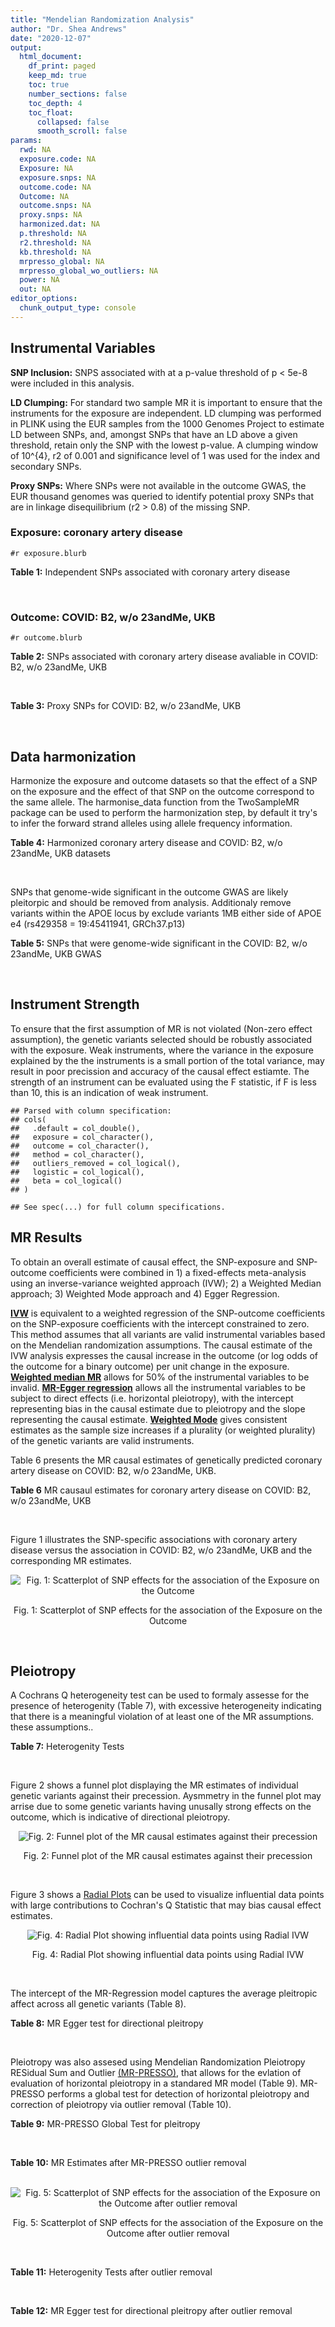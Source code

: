 ```yaml
---
title: "Mendelian Randomization Analysis"
author: "Dr. Shea Andrews"
date: "2020-12-07"
output:
  html_document:
    df_print: paged
    keep_md: true
    toc: true
    number_sections: false
    toc_depth: 4
    toc_float:
      collapsed: false
      smooth_scroll: false
params:
  rwd: NA
  exposure.code: NA
  Exposure: NA
  exposure.snps: NA
  outcome.code: NA
  Outcome: NA
  outcome.snps: NA
  proxy.snps: NA
  harmonized.dat: NA
  p.threshold: NA
  r2.threshold: NA
  kb.threshold: NA
  mrpresso_global: NA
  mrpresso_global_wo_outliers: NA
  power: NA
  out: NA
editor_options:
  chunk_output_type: console
---
```







## Instrumental Variables
**SNP Inclusion:** SNPS associated with at a p-value threshold of p < 5e-8 were included in this analysis.
<br>

**LD Clumping:** For standard two sample MR it is important to ensure that the instruments for the exposure are independent. LD clumping was performed in PLINK using the EUR samples from the 1000 Genomes Project to estimate LD between SNPs, and, amongst SNPs that have an LD above a given threshold, retain only the SNP with the lowest p-value. A clumping window of 10^{4}, r2 of 0.001 and significance level of 1 was used for the index and secondary SNPs.
<br>

**Proxy SNPs:** Where SNPs were not available in the outcome GWAS, the EUR thousand genomes was queried to identify potential proxy SNPs that are in linkage disequilibrium (r2 > 0.8) of the missing SNP.
<br>

### Exposure: coronary artery disease
`#r exposure.blurb`
<br>

**Table 1:** Independent SNPs associated with coronary artery disease
<div data-pagedtable="false">
  <script data-pagedtable-source type="application/json">
{"columns":[{"label":["SNP"],"name":[1],"type":["chr"],"align":["left"]},{"label":["CHROM"],"name":[2],"type":["dbl"],"align":["right"]},{"label":["POS"],"name":[3],"type":["dbl"],"align":["right"]},{"label":["REF"],"name":[4],"type":["chr"],"align":["left"]},{"label":["ALT"],"name":[5],"type":["chr"],"align":["left"]},{"label":["AF"],"name":[6],"type":["dbl"],"align":["right"]},{"label":["BETA"],"name":[7],"type":["dbl"],"align":["right"]},{"label":["SE"],"name":[8],"type":["dbl"],"align":["right"]},{"label":["Z"],"name":[9],"type":["dbl"],"align":["right"]},{"label":["P"],"name":[10],"type":["dbl"],"align":["right"]},{"label":["N"],"name":[11],"type":["dbl"],"align":["right"]},{"label":["TRAIT"],"name":[12],"type":["chr"],"align":["left"]}],"data":[{"1":"rs9970807","2":"1","3":"56965664","4":"C","5":"T","6":"0.084903","7":"-0.125750","8":"0.0166950","9":"-7.532200","10":"5.00e-14","11":"184305","12":"coronary_artery_disease"},{"1":"rs7528419","2":"1","3":"109817192","4":"A","5":"G","6":"0.214180","7":"-0.114530","8":"0.0114820","9":"-9.974740","10":"1.97e-23","11":"184305","12":"coronary_artery_disease"},{"1":"rs6689306","2":"1","3":"154395946","4":"A","5":"G","6":"0.552455","7":"-0.056012","8":"0.0094061","9":"-5.954859","10":"2.60e-09","11":"184305","12":"coronary_artery_disease"},{"1":"rs67180937","2":"1","3":"222823743","4":"T","5":"G","6":"0.663052","7":"0.078807","8":"0.0110551","9":"7.128565","10":"1.01e-12","11":"184305","12":"coronary_artery_disease"},{"1":"rs16986953","2":"2","3":"19942473","4":"G","5":"A","6":"0.104706","7":"0.085160","8":"0.0150265","9":"5.667320","10":"1.45e-08","11":"184305","12":"coronary_artery_disease"},{"1":"rs515135","2":"2","3":"21286057","4":"T","5":"C","6":"0.791985","7":"0.067499","8":"0.0121924","9":"5.536154","10":"3.09e-08","11":"184305","12":"coronary_artery_disease"},{"1":"rs7568458","2":"2","3":"85788175","4":"T","5":"A","6":"0.448518","7":"0.059618","8":"0.0095093","9":"6.269440","10":"3.62e-10","11":"184305","12":"coronary_artery_disease"},{"1":"rs17678683","2":"2","3":"145286559","4":"T","5":"G","6":"0.087681","7":"0.098786","8":"0.0166548","9":"5.931380","10":"3.00e-09","11":"184305","12":"coronary_artery_disease"},{"1":"rs115654617","2":"2","3":"203893999","4":"C","5":"A","6":"0.106962","7":"0.137846","8":"0.0158314","9":"8.707130","10":"3.12e-18","11":"184305","12":"coronary_artery_disease"},{"1":"rs1199338","2":"3","3":"138087467","4":"A","5":"C","6":"0.161866","7":"0.073596","8":"0.0124987","9":"5.888290","10":"3.90e-09","11":"184305","12":"coronary_artery_disease"},{"1":"rs17087335","2":"4","3":"57838583","4":"G","5":"T","6":"0.214637","7":"0.060764","8":"0.0111159","9":"5.466400","10":"4.59e-08","11":"184305","12":"coronary_artery_disease"},{"1":"rs4593108","2":"4","3":"148281001","4":"C","5":"G","6":"0.204651","7":"-0.070830","8":"0.0115558","9":"-6.129390","10":"8.82e-10","11":"184305","12":"coronary_artery_disease"},{"1":"rs9349379","2":"6","3":"12903957","4":"A","5":"G","6":"0.431606","7":"0.131836","8":"0.0096527","9":"13.657900","10":"1.81e-42","11":"184305","12":"coronary_artery_disease"},{"1":"rs56336142","2":"6","3":"39134099","4":"T","5":"C","6":"0.192738","7":"-0.066813","8":"0.0118763","9":"-5.625740","10":"1.85e-08","11":"184305","12":"coronary_artery_disease"},{"1":"rs12202017","2":"6","3":"134173151","4":"A","5":"G","6":"0.300047","7":"-0.066813","8":"0.0099612","9":"-6.707320","10":"1.98e-11","11":"184305","12":"coronary_artery_disease"},{"1":"rs9457927","2":"6","3":"160910282","4":"A","5":"G","6":"0.018743","7":"0.357354","8":"0.0373549","9":"9.566460","10":"1.11e-21","11":"184305","12":"coronary_artery_disease"},{"1":"rs55730499","2":"6","3":"161005610","4":"C","5":"T","6":"0.056243","7":"0.316641","8":"0.0242403","9":"13.062600","10":"5.39e-39","11":"184305","12":"coronary_artery_disease"},{"1":"rs2107595","2":"7","3":"19049388","4":"G","5":"A","6":"0.200470","7":"0.073415","8":"0.0112951","9":"6.499720","10":"8.05e-11","11":"184305","12":"coronary_artery_disease"},{"1":"rs11556924","2":"7","3":"129663496","4":"C","5":"T","6":"0.313325","7":"-0.072569","8":"0.0110605","9":"-6.561100","10":"5.34e-11","11":"184305","12":"coronary_artery_disease"},{"1":"rs3918226","2":"7","3":"150690176","4":"C","5":"T","6":"0.064515","7":"0.133315","8":"0.0221275","9":"6.024860","10":"1.69e-09","11":"184305","12":"coronary_artery_disease"},{"1":"rs2891168","2":"9","3":"22098619","4":"A","5":"G","6":"0.488668","7":"0.193401","8":"0.0091877","9":"21.050000","10":"2.29e-98","11":"184305","12":"coronary_artery_disease"},{"1":"rs2519093","2":"9","3":"136141870","4":"C","5":"T","6":"0.190872","7":"0.079704","8":"0.0117524","9":"6.781930","10":"1.19e-11","11":"184305","12":"coronary_artery_disease"},{"1":"rs2487928","2":"10","3":"30323892","4":"G","5":"A","6":"0.418221","7":"0.062633","8":"0.0095049","9":"6.589550","10":"4.41e-11","11":"184305","12":"coronary_artery_disease"},{"1":"rs1870634","2":"10","3":"44480811","4":"T","5":"G","6":"0.637485","7":"0.075878","8":"0.0097113","9":"7.813372","10":"5.55e-15","11":"184305","12":"coronary_artery_disease"},{"1":"rs1412444","2":"10","3":"91002927","4":"C","5":"T","6":"0.369131","7":"0.066812","8":"0.0096809","9":"6.901420","10":"5.15e-12","11":"184305","12":"coronary_artery_disease"},{"1":"rs11191416","2":"10","3":"104604916","4":"T","5":"G","6":"0.127470","7":"-0.079249","8":"0.0135252","9":"-5.859360","10":"4.65e-09","11":"184305","12":"coronary_artery_disease"},{"1":"rs10840293","2":"11","3":"9751196","4":"G","5":"A","6":"0.549821","7":"0.054714","8":"0.0096190","9":"5.688117","10":"1.28e-08","11":"184305","12":"coronary_artery_disease"},{"1":"rs2128739","2":"11","3":"103673277","4":"A","5":"C","6":"0.676464","7":"-0.065565","8":"0.0100568","9":"-6.519469","10":"7.05e-11","11":"184305","12":"coronary_artery_disease"},{"1":"rs2681472","2":"12","3":"90008959","4":"A","5":"G","6":"0.201306","7":"0.074114","8":"0.0113331","9":"6.539610","10":"6.17e-11","11":"184305","12":"coronary_artery_disease"},{"1":"rs11065979","2":"12","3":"112059557","4":"C","5":"T","6":"0.365499","7":"0.068556","8":"0.0107672","9":"6.367110","10":"1.93e-10","11":"184305","12":"coronary_artery_disease"},{"1":"rs11838776","2":"13","3":"111040681","4":"G","5":"A","6":"0.263277","7":"0.068566","8":"0.0107552","9":"6.375150","10":"1.83e-10","11":"184305","12":"coronary_artery_disease"},{"1":"rs10139550","2":"14","3":"100145710","4":"C","5":"G","6":"0.423033","7":"0.055380","8":"0.0097569","9":"5.675980","10":"1.38e-08","11":"184305","12":"coronary_artery_disease"},{"1":"rs56062135","2":"15","3":"67455630","4":"C","5":"T","6":"0.205729","7":"-0.069743","8":"0.0118937","9":"-5.863860","10":"4.52e-09","11":"184305","12":"coronary_artery_disease"},{"1":"rs4468572","2":"15","3":"79124475","4":"T","5":"C","6":"0.585831","7":"0.077234","8":"0.0095277","9":"8.106259","10":"4.44e-16","11":"184305","12":"coronary_artery_disease"},{"1":"rs8042271","2":"15","3":"89574218","4":"G","5":"A","6":"0.097718","7":"-0.096711","8":"0.0175662","9":"-5.505516","10":"3.68e-08","11":"184305","12":"coronary_artery_disease"},{"1":"rs7212798","2":"17","3":"59013488","4":"T","5":"C","6":"0.146516","7":"0.079961","8":"0.0142216","9":"5.622500","10":"1.88e-08","11":"184305","12":"coronary_artery_disease"},{"1":"rs663129","2":"18","3":"57838401","4":"G","5":"A","6":"0.256835","7":"0.058163","8":"0.0105173","9":"5.530220","10":"3.20e-08","11":"184305","12":"coronary_artery_disease"},{"1":"rs56289821","2":"19","3":"11188247","4":"G","5":"A","6":"0.100378","7":"-0.133610","8":"0.0170415","9":"-7.840270","10":"4.44e-15","11":"184305","12":"coronary_artery_disease"},{"1":"rs4420638","2":"19","3":"45422946","4":"A","5":"G","6":"0.166036","7":"0.091906","8":"0.0140977","9":"6.519220","10":"7.07e-11","11":"184305","12":"coronary_artery_disease"},{"1":"rs28451064","2":"21","3":"35593827","4":"G","5":"A","6":"0.121186","7":"0.127571","8":"0.0159520","9":"7.997180","10":"1.33e-15","11":"184305","12":"coronary_artery_disease"},{"1":"rs180803","2":"22","3":"24658858","4":"G","5":"T","6":"0.029268","7":"-0.180923","8":"0.0283062","9":"-6.391639","10":"1.64e-10","11":"184305","12":"coronary_artery_disease"}],"options":{"columns":{"min":{},"max":[10]},"rows":{"min":[10],"max":[10]},"pages":{}}}
  </script>
</div>
<br>

### Outcome: COVID: B2, w/o 23andMe, UKB
`#r outcome.blurb`
<br>

**Table 2:** SNPs associated with coronary artery disease avaliable in COVID: B2, w/o 23andMe, UKB
<div data-pagedtable="false">
  <script data-pagedtable-source type="application/json">
{"columns":[{"label":["SNP"],"name":[1],"type":["chr"],"align":["left"]},{"label":["CHROM"],"name":[2],"type":["dbl"],"align":["right"]},{"label":["POS"],"name":[3],"type":["dbl"],"align":["right"]},{"label":["REF"],"name":[4],"type":["chr"],"align":["left"]},{"label":["ALT"],"name":[5],"type":["chr"],"align":["left"]},{"label":["AF"],"name":[6],"type":["dbl"],"align":["right"]},{"label":["BETA"],"name":[7],"type":["dbl"],"align":["right"]},{"label":["SE"],"name":[8],"type":["dbl"],"align":["right"]},{"label":["Z"],"name":[9],"type":["dbl"],"align":["right"]},{"label":["P"],"name":[10],"type":["dbl"],"align":["right"]},{"label":["N"],"name":[11],"type":["dbl"],"align":["right"]},{"label":["TRAIT"],"name":[12],"type":["chr"],"align":["left"]}],"data":[{"1":"rs9970807","2":"1","3":"56965664","4":"C","5":"T","6":"0.09654","7":"-0.1116200","8":"0.044429","9":"-2.51232303","10":"0.0119900","11":"543388","12":"COVID:_hospitalized_vs._population__eur_w/o_23andMe__ukbb"},{"1":"rs7528419","2":"1","3":"109817192","4":"A","5":"G","6":"0.21560","7":"0.0149660","8":"0.031210","9":"0.47952579","10":"0.6316000","11":"543388","12":"COVID:_hospitalized_vs._population__eur_w/o_23andMe__ukbb"},{"1":"rs6689306","2":"1","3":"154395946","4":"A","5":"G","6":"0.56990","7":"-0.0033950","8":"0.032936","9":"-0.10307870","10":"0.9179000","11":"533332","12":"COVID:_hospitalized_vs._population__eur_w/o_23andMe__ukbb"},{"1":"rs67180937","2":"1","3":"222823743","4":"T","5":"G","6":"0.65550","7":"0.0033047","8":"0.038123","9":"0.08668520","10":"0.9309000","11":"20210","12":"COVID:_hospitalized_vs._population__eur_w/o_23andMe__ukbb"},{"1":"rs16986953","2":"2","3":"19942473","4":"G","5":"A","6":"0.07039","7":"-0.0247310","8":"0.048746","9":"-0.50734419","10":"0.6119000","11":"543388","12":"COVID:_hospitalized_vs._population__eur_w/o_23andMe__ukbb"},{"1":"rs515135","2":"2","3":"21286057","4":"T","5":"C","6":"0.83100","7":"0.0145630","8":"0.040582","9":"0.35885368","10":"0.7197000","11":"533332","12":"COVID:_hospitalized_vs._population__eur_w/o_23andMe__ukbb"},{"1":"rs7568458","2":"2","3":"85788175","4":"T","5":"A","6":"0.44360","7":"-0.0415230","8":"0.025913","9":"-1.60240034","10":"0.1091000","11":"543388","12":"COVID:_hospitalized_vs._population__eur_w/o_23andMe__ukbb"},{"1":"rs17678683","2":"2","3":"145286559","4":"T","5":"G","6":"0.11010","7":"0.0108030","8":"0.045175","9":"0.23913669","10":"0.8110000","11":"543388","12":"COVID:_hospitalized_vs._population__eur_w/o_23andMe__ukbb"},{"1":"rs115654617","2":"2","3":"203893999","4":"C","5":"A","6":"0.11930","7":"-0.0900860","8":"0.037759","9":"-2.38581530","10":"0.0170400","11":"543388","12":"COVID:_hospitalized_vs._population__eur_w/o_23andMe__ukbb"},{"1":"rs1199338","2":"3","3":"138087467","4":"A","5":"C","6":"0.15380","7":"-0.0039354","8":"0.035271","9":"-0.11157608","10":"0.9112000","11":"543388","12":"COVID:_hospitalized_vs._population__eur_w/o_23andMe__ukbb"},{"1":"rs17087335","2":"4","3":"57838583","4":"G","5":"T","6":"0.21670","7":"0.0623670","8":"0.032321","9":"1.92961233","10":"0.0536500","11":"543388","12":"COVID:_hospitalized_vs._population__eur_w/o_23andMe__ukbb"},{"1":"rs4593108","2":"4","3":"148281001","4":"C","5":"G","6":"0.17950","7":"0.0463120","8":"0.044244","9":"1.04674080","10":"0.2952000","11":"533332","12":"COVID:_hospitalized_vs._population__eur_w/o_23andMe__ukbb"},{"1":"rs9349379","2":"6","3":"12903957","4":"A","5":"G","6":"0.42560","7":"-0.0343980","8":"0.026173","9":"-1.31425515","10":"0.1888000","11":"543388","12":"COVID:_hospitalized_vs._population__eur_w/o_23andMe__ukbb"},{"1":"rs56336142","2":"6","3":"39134099","4":"T","5":"C","6":"0.23890","7":"-0.0726630","8":"0.040813","9":"-1.78038860","10":"0.0750100","11":"533332","12":"COVID:_hospitalized_vs._population__eur_w/o_23andMe__ukbb"},{"1":"rs12202017","2":"6","3":"134173151","4":"A","5":"G","6":"0.26490","7":"0.0092515","8":"0.040220","9":"0.23002238","10":"0.8181000","11":"530716","12":"COVID:_hospitalized_vs._population__eur_w/o_23andMe__ukbb"},{"1":"rs9457927","2":"6","3":"160910282","4":"A","5":"G","6":"0.02034","7":"-0.1147000","8":"0.135930","9":"-0.84381667","10":"0.3988000","11":"532719","12":"COVID:_hospitalized_vs._population__eur_w/o_23andMe__ukbb"},{"1":"rs55730499","2":"6","3":"161005610","4":"C","5":"T","6":"0.06014","7":"-0.1138800","8":"0.053172","9":"-2.14172873","10":"0.0322200","11":"543388","12":"COVID:_hospitalized_vs._population__eur_w/o_23andMe__ukbb"},{"1":"rs2107595","2":"7","3":"19049388","4":"G","5":"A","6":"0.18310","7":"0.0122530","8":"0.045887","9":"0.26702552","10":"0.7895000","11":"530716","12":"COVID:_hospitalized_vs._population__eur_w/o_23andMe__ukbb"},{"1":"rs11556924","2":"7","3":"129663496","4":"C","5":"T","6":"0.33790","7":"-0.0433110","8":"0.026492","9":"-1.63487090","10":"0.1021000","11":"543388","12":"COVID:_hospitalized_vs._population__eur_w/o_23andMe__ukbb"},{"1":"rs3918226","2":"7","3":"150690176","4":"C","5":"T","6":"0.08487","7":"-0.0112590","8":"0.055983","9":"-0.20111462","10":"0.8406000","11":"533332","12":"COVID:_hospitalized_vs._population__eur_w/o_23andMe__ukbb"},{"1":"rs2891168","2":"9","3":"22098619","4":"A","5":"G","6":"0.44510","7":"-0.0099528","8":"0.025830","9":"-0.38531940","10":"0.7000000","11":"543388","12":"COVID:_hospitalized_vs._population__eur_w/o_23andMe__ukbb"},{"1":"rs2519093","2":"9","3":"136141870","4":"C","5":"T","6":"0.16770","7":"0.1308800","8":"0.039083","9":"3.34877000","10":"0.0008115","11":"533332","12":"COVID:_hospitalized_vs._population__eur_w/o_23andMe__ukbb"},{"1":"rs2487928","2":"10","3":"30323892","4":"G","5":"A","6":"0.44740","7":"-0.0246760","8":"0.032769","9":"-0.75302878","10":"0.4514000","11":"533332","12":"COVID:_hospitalized_vs._population__eur_w/o_23andMe__ukbb"},{"1":"rs1870634","2":"10","3":"44480811","4":"T","5":"G","6":"0.68050","7":"-0.0114620","8":"0.027428","9":"-0.41789412","10":"0.6760000","11":"543388","12":"COVID:_hospitalized_vs._population__eur_w/o_23andMe__ukbb"},{"1":"rs1412444","2":"10","3":"91002927","4":"C","5":"T","6":"0.38640","7":"0.0113610","8":"0.027007","9":"0.42066872","10":"0.6740000","11":"543388","12":"COVID:_hospitalized_vs._population__eur_w/o_23andMe__ukbb"},{"1":"rs11191416","2":"10","3":"104604916","4":"T","5":"G","6":"0.10500","7":"-0.0588530","8":"0.045884","9":"-1.28264755","10":"0.1996000","11":"540772","12":"COVID:_hospitalized_vs._population__eur_w/o_23andMe__ukbb"},{"1":"rs10840293","2":"11","3":"9751196","4":"G","5":"A","6":"0.61680","7":"-0.0101640","8":"0.036925","9":"-0.27526066","10":"0.7831000","11":"530716","12":"COVID:_hospitalized_vs._population__eur_w/o_23andMe__ukbb"},{"1":"rs2128739","2":"11","3":"103673277","4":"A","5":"C","6":"0.74920","7":"0.0496280","8":"0.028261","9":"1.75605959","10":"0.0790800","11":"543388","12":"COVID:_hospitalized_vs._population__eur_w/o_23andMe__ukbb"},{"1":"rs2681472","2":"12","3":"90008959","4":"A","5":"G","6":"0.14420","7":"-0.0452900","8":"0.033783","9":"-1.34061510","10":"0.1800000","11":"543388","12":"COVID:_hospitalized_vs._population__eur_w/o_23andMe__ukbb"},{"1":"rs11065979","2":"12","3":"112059557","4":"C","5":"T","6":"0.36960","7":"-0.0237190","8":"0.033077","9":"-0.71708438","10":"0.4733000","11":"533332","12":"COVID:_hospitalized_vs._population__eur_w/o_23andMe__ukbb"},{"1":"rs11838776","2":"13","3":"111040681","4":"G","5":"A","6":"0.27000","7":"0.0265750","8":"0.039609","9":"0.67093337","10":"0.5023000","11":"530716","12":"COVID:_hospitalized_vs._population__eur_w/o_23andMe__ukbb"},{"1":"rs10139550","2":"14","3":"100145710","4":"C","5":"G","6":"0.44050","7":"-0.0246670","8":"0.033128","9":"-0.74459672","10":"0.4565000","11":"533332","12":"COVID:_hospitalized_vs._population__eur_w/o_23andMe__ukbb"},{"1":"rs56062135","2":"15","3":"67455630","4":"C","5":"T","6":"0.24820","7":"-0.0315000","8":"0.032042","9":"-0.98308470","10":"0.3256000","11":"540772","12":"COVID:_hospitalized_vs._population__eur_w/o_23andMe__ukbb"},{"1":"rs4468572","2":"15","3":"79124475","4":"T","5":"C","6":"0.62030","7":"-0.0292110","8":"0.032812","9":"-0.89025357","10":"0.3733000","11":"533332","12":"COVID:_hospitalized_vs._population__eur_w/o_23andMe__ukbb"},{"1":"rs8042271","2":"15","3":"89574218","4":"G","5":"A","6":"0.09382","7":"-0.0126820","8":"0.072218","9":"-0.17560719","10":"0.8606000","11":"533332","12":"COVID:_hospitalized_vs._population__eur_w/o_23andMe__ukbb"},{"1":"rs7212798","2":"17","3":"59013488","4":"T","5":"C","6":"0.15670","7":"-0.0140690","8":"0.045653","9":"-0.30817252","10":"0.7580000","11":"530714","12":"COVID:_hospitalized_vs._population__eur_w/o_23andMe__ukbb"},{"1":"rs663129","2":"18","3":"57838401","4":"G","5":"A","6":"0.22470","7":"0.0212360","8":"0.030242","9":"0.70220224","10":"0.4826000","11":"542775","12":"COVID:_hospitalized_vs._population__eur_w/o_23andMe__ukbb"},{"1":"rs56289821","2":"19","3":"11188247","4":"G","5":"A","6":"0.10080","7":"-0.0029334","8":"0.039156","9":"-0.07491572","10":"0.9403000","11":"543388","12":"COVID:_hospitalized_vs._population__eur_w/o_23andMe__ukbb"},{"1":"rs4420638","2":"19","3":"45422946","4":"A","5":"G","6":"0.23330","7":"-0.0047954","8":"0.034182","9":"-0.14029021","10":"0.8884000","11":"543388","12":"COVID:_hospitalized_vs._population__eur_w/o_23andMe__ukbb"},{"1":"rs28451064","2":"21","3":"35593827","4":"G","5":"A","6":"0.14230","7":"-0.1254800","8":"0.052058","9":"-2.41038841","10":"0.0159400","11":"533332","12":"COVID:_hospitalized_vs._population__eur_w/o_23andMe__ukbb"},{"1":"rs180803","2":"NA","3":"NA","4":"NA","5":"NA","6":"NA","7":"NA","8":"NA","9":"NA","10":"NA","11":"NA","12":"NA"}],"options":{"columns":{"min":{},"max":[10]},"rows":{"min":[10],"max":[10]},"pages":{}}}
  </script>
</div>
<br>

**Table 3:** Proxy SNPs for COVID: B2, w/o 23andMe, UKB
<div data-pagedtable="false">
  <script data-pagedtable-source type="application/json">
{"columns":[{"label":["target_snp"],"name":[1],"type":["chr"],"align":["left"]},{"label":["proxy_snp"],"name":[2],"type":["chr"],"align":["left"]},{"label":["ld.r2"],"name":[3],"type":["dbl"],"align":["right"]},{"label":["Dprime"],"name":[4],"type":["dbl"],"align":["right"]},{"label":["PHASE"],"name":[5],"type":["chr"],"align":["left"]},{"label":["X12"],"name":[6],"type":["lgl"],"align":["right"]},{"label":["CHROM"],"name":[7],"type":["dbl"],"align":["right"]},{"label":["POS"],"name":[8],"type":["dbl"],"align":["right"]},{"label":["REF.proxy"],"name":[9],"type":["lgl"],"align":["right"]},{"label":["ALT.proxy"],"name":[10],"type":["chr"],"align":["left"]},{"label":["AF"],"name":[11],"type":["dbl"],"align":["right"]},{"label":["BETA"],"name":[12],"type":["dbl"],"align":["right"]},{"label":["SE"],"name":[13],"type":["dbl"],"align":["right"]},{"label":["Z"],"name":[14],"type":["dbl"],"align":["right"]},{"label":["P"],"name":[15],"type":["dbl"],"align":["right"]},{"label":["N"],"name":[16],"type":["dbl"],"align":["right"]},{"label":["TRAIT"],"name":[17],"type":["chr"],"align":["left"]},{"label":["ref"],"name":[18],"type":["lgl"],"align":["right"]},{"label":["ref.proxy"],"name":[19],"type":["chr"],"align":["left"]},{"label":["alt"],"name":[20],"type":["chr"],"align":["left"]},{"label":["alt.proxy"],"name":[21],"type":["lgl"],"align":["right"]},{"label":["ALT"],"name":[22],"type":["lgl"],"align":["right"]},{"label":["REF"],"name":[23],"type":["chr"],"align":["left"]},{"label":["proxy.outcome"],"name":[24],"type":["lgl"],"align":["right"]}],"data":[{"1":"rs180803","2":"rs5760293","3":"1","4":"1","5":"TG/GT","6":"NA","7":"22","8":"24662171","9":"TRUE","10":"G","11":"0.01973","12":"0.27183","13":"0.13567","14":"2.003612","15":"0.04511","16":"536743","17":"COVID:_hospitalized_vs._population__eur_w/o_23andMe__ukbb","18":"TRUE","19":"G","20":"G","21":"TRUE","22":"TRUE","23":"G","24":"TRUE"}],"options":{"columns":{"min":{},"max":[10]},"rows":{"min":[10],"max":[10]},"pages":{}}}
  </script>
</div>
<br>

## Data harmonization
Harmonize the exposure and outcome datasets so that the effect of a SNP on the exposure and the effect of that SNP on the outcome correspond to the same allele. The harmonise_data function from the TwoSampleMR package can be used to perform the harmonization step, by default it try's to infer the forward strand alleles using allele frequency information.
<br>

**Table 4:** Harmonized coronary artery disease and COVID: B2, w/o 23andMe, UKB datasets
<div data-pagedtable="false">
  <script data-pagedtable-source type="application/json">
{"columns":[{"label":["SNP"],"name":[1],"type":["chr"],"align":["left"]},{"label":["effect_allele.exposure"],"name":[2],"type":["chr"],"align":["left"]},{"label":["other_allele.exposure"],"name":[3],"type":["chr"],"align":["left"]},{"label":["effect_allele.outcome"],"name":[4],"type":["chr"],"align":["left"]},{"label":["other_allele.outcome"],"name":[5],"type":["chr"],"align":["left"]},{"label":["beta.exposure"],"name":[6],"type":["dbl"],"align":["right"]},{"label":["beta.outcome"],"name":[7],"type":["dbl"],"align":["right"]},{"label":["eaf.exposure"],"name":[8],"type":["dbl"],"align":["right"]},{"label":["eaf.outcome"],"name":[9],"type":["dbl"],"align":["right"]},{"label":["remove"],"name":[10],"type":["lgl"],"align":["right"]},{"label":["palindromic"],"name":[11],"type":["lgl"],"align":["right"]},{"label":["ambiguous"],"name":[12],"type":["lgl"],"align":["right"]},{"label":["id.outcome"],"name":[13],"type":["chr"],"align":["left"]},{"label":["chr.outcome"],"name":[14],"type":["dbl"],"align":["right"]},{"label":["pos.outcome"],"name":[15],"type":["dbl"],"align":["right"]},{"label":["se.outcome"],"name":[16],"type":["dbl"],"align":["right"]},{"label":["z.outcome"],"name":[17],"type":["dbl"],"align":["right"]},{"label":["pval.outcome"],"name":[18],"type":["dbl"],"align":["right"]},{"label":["samplesize.outcome"],"name":[19],"type":["dbl"],"align":["right"]},{"label":["outcome"],"name":[20],"type":["chr"],"align":["left"]},{"label":["mr_keep.outcome"],"name":[21],"type":["lgl"],"align":["right"]},{"label":["pval_origin.outcome"],"name":[22],"type":["chr"],"align":["left"]},{"label":["chr.exposure"],"name":[23],"type":["dbl"],"align":["right"]},{"label":["pos.exposure"],"name":[24],"type":["dbl"],"align":["right"]},{"label":["se.exposure"],"name":[25],"type":["dbl"],"align":["right"]},{"label":["z.exposure"],"name":[26],"type":["dbl"],"align":["right"]},{"label":["pval.exposure"],"name":[27],"type":["dbl"],"align":["right"]},{"label":["samplesize.exposure"],"name":[28],"type":["dbl"],"align":["right"]},{"label":["exposure"],"name":[29],"type":["chr"],"align":["left"]},{"label":["mr_keep.exposure"],"name":[30],"type":["lgl"],"align":["right"]},{"label":["pval_origin.exposure"],"name":[31],"type":["chr"],"align":["left"]},{"label":["id.exposure"],"name":[32],"type":["chr"],"align":["left"]},{"label":["action"],"name":[33],"type":["dbl"],"align":["right"]},{"label":["mr_keep"],"name":[34],"type":["lgl"],"align":["right"]},{"label":["pt"],"name":[35],"type":["dbl"],"align":["right"]},{"label":["pleitropy_keep"],"name":[36],"type":["lgl"],"align":["right"]},{"label":["mrpresso_RSSobs"],"name":[37],"type":["dbl"],"align":["right"]},{"label":["mrpresso_pval"],"name":[38],"type":["dbl"],"align":["right"]},{"label":["mrpresso_keep"],"name":[39],"type":["lgl"],"align":["right"]}],"data":[{"1":"rs10139550","2":"G","3":"C","4":"G","5":"C","6":"0.055380","7":"-0.0246670","8":"0.423033","9":"0.44050","10":"FALSE","11":"TRUE","12":"TRUE","13":"QK45DE","14":"14","15":"100145710","16":"0.033128","17":"-0.74459672","18":"0.4565000","19":"533332","20":"covidhgi2020anaB2v4eurwoukbb","21":"TRUE","22":"reported","23":"14","24":"100145710","25":"0.0097569","26":"5.675980","27":"1.38e-08","28":"184305","29":"Nikpay2015cad","30":"TRUE","31":"reported","32":"DgRoCn","33":"2","34":"FALSE","35":"5e-08","36":"TRUE","37":"NA","38":"NA","39":"NA"},{"1":"rs10840293","2":"A","3":"G","4":"A","5":"G","6":"0.054714","7":"-0.0101640","8":"0.549821","9":"0.61680","10":"FALSE","11":"FALSE","12":"FALSE","13":"QK45DE","14":"11","15":"9751196","16":"0.036925","17":"-0.27526066","18":"0.7831000","19":"530716","20":"covidhgi2020anaB2v4eurwoukbb","21":"TRUE","22":"reported","23":"11","24":"9751196","25":"0.0096190","26":"5.688117","27":"1.28e-08","28":"184305","29":"Nikpay2015cad","30":"TRUE","31":"reported","32":"DgRoCn","33":"2","34":"TRUE","35":"5e-08","36":"TRUE","37":"2.857144e-05","38":"1.0000","39":"TRUE"},{"1":"rs11065979","2":"T","3":"C","4":"T","5":"C","6":"0.068556","7":"-0.0237190","8":"0.365499","9":"0.36960","10":"FALSE","11":"FALSE","12":"FALSE","13":"QK45DE","14":"12","15":"112059557","16":"0.033077","17":"-0.71708438","18":"0.4733000","19":"533332","20":"covidhgi2020anaB2v4eurwoukbb","21":"TRUE","22":"reported","23":"12","24":"112059557","25":"0.0107672","26":"6.367110","27":"1.93e-10","28":"184305","29":"Nikpay2015cad","30":"TRUE","31":"reported","32":"DgRoCn","33":"2","34":"TRUE","35":"5e-08","36":"TRUE","37":"3.200467e-04","38":"1.0000","39":"TRUE"},{"1":"rs11191416","2":"G","3":"T","4":"G","5":"T","6":"-0.079249","7":"-0.0588530","8":"0.127470","9":"0.10500","10":"FALSE","11":"FALSE","12":"FALSE","13":"QK45DE","14":"10","15":"104604916","16":"0.045884","17":"-1.28264755","18":"0.1996000","19":"540772","20":"covidhgi2020anaB2v4eurwoukbb","21":"TRUE","22":"reported","23":"10","24":"104604916","25":"0.0135252","26":"-5.859360","27":"4.65e-09","28":"184305","29":"Nikpay2015cad","30":"TRUE","31":"reported","32":"DgRoCn","33":"2","34":"TRUE","35":"5e-08","36":"TRUE","37":"4.429771e-03","38":"1.0000","39":"TRUE"},{"1":"rs11556924","2":"T","3":"C","4":"T","5":"C","6":"-0.072569","7":"-0.0433110","8":"0.313325","9":"0.33790","10":"FALSE","11":"FALSE","12":"FALSE","13":"QK45DE","14":"7","15":"129663496","16":"0.026492","17":"-1.63487090","18":"0.1021000","19":"543388","20":"covidhgi2020anaB2v4eurwoukbb","21":"TRUE","22":"reported","23":"7","24":"129663496","25":"0.0110605","26":"-6.561100","27":"5.34e-11","28":"184305","29":"Nikpay2015cad","30":"TRUE","31":"reported","32":"DgRoCn","33":"2","34":"TRUE","35":"5e-08","36":"TRUE","37":"2.605171e-03","38":"1.0000","39":"TRUE"},{"1":"rs115654617","2":"A","3":"C","4":"A","5":"C","6":"0.137846","7":"-0.0900860","8":"0.106962","9":"0.11930","10":"FALSE","11":"FALSE","12":"FALSE","13":"QK45DE","14":"2","15":"203893999","16":"0.037759","17":"-2.38581530","18":"0.0170400","19":"543388","20":"covidhgi2020anaB2v4eurwoukbb","21":"TRUE","22":"reported","23":"2","24":"203893999","25":"0.0158314","26":"8.707130","27":"3.12e-18","28":"184305","29":"Nikpay2015cad","30":"TRUE","31":"reported","32":"DgRoCn","33":"2","34":"TRUE","35":"5e-08","36":"TRUE","37":"6.641279e-03","38":"1.0000","39":"TRUE"},{"1":"rs11838776","2":"A","3":"G","4":"A","5":"G","6":"0.068566","7":"0.0265750","8":"0.263277","9":"0.27000","10":"FALSE","11":"FALSE","12":"FALSE","13":"QK45DE","14":"13","15":"111040681","16":"0.039609","17":"0.67093337","18":"0.5023000","19":"530716","20":"covidhgi2020anaB2v4eurwoukbb","21":"TRUE","22":"reported","23":"13","24":"111040681","25":"0.0107552","26":"6.375150","27":"1.83e-10","28":"184305","29":"Nikpay2015cad","30":"TRUE","31":"reported","32":"DgRoCn","33":"2","34":"TRUE","35":"5e-08","36":"TRUE","37":"1.088684e-03","38":"1.0000","39":"TRUE"},{"1":"rs1199338","2":"C","3":"A","4":"C","5":"A","6":"0.073596","7":"-0.0039354","8":"0.161866","9":"0.15380","10":"FALSE","11":"FALSE","12":"FALSE","13":"QK45DE","14":"3","15":"138087467","16":"0.035271","17":"-0.11157608","18":"0.9112000","19":"543388","20":"covidhgi2020anaB2v4eurwoukbb","21":"TRUE","22":"reported","23":"3","24":"138087467","25":"0.0124987","26":"5.888290","27":"3.90e-09","28":"184305","29":"Nikpay2015cad","30":"TRUE","31":"reported","32":"DgRoCn","33":"2","34":"TRUE","35":"5e-08","36":"TRUE","37":"6.958739e-06","38":"1.0000","39":"TRUE"},{"1":"rs12202017","2":"G","3":"A","4":"G","5":"A","6":"-0.066813","7":"0.0092515","8":"0.300047","9":"0.26490","10":"FALSE","11":"FALSE","12":"FALSE","13":"QK45DE","14":"6","15":"134173151","16":"0.040220","17":"0.23002238","18":"0.8181000","19":"530716","20":"covidhgi2020anaB2v4eurwoukbb","21":"TRUE","22":"reported","23":"6","24":"134173151","25":"0.0099612","26":"-6.707320","27":"1.98e-11","28":"184305","29":"Nikpay2015cad","30":"TRUE","31":"reported","32":"DgRoCn","33":"2","34":"TRUE","35":"5e-08","36":"TRUE","37":"1.122289e-05","38":"1.0000","39":"TRUE"},{"1":"rs1412444","2":"T","3":"C","4":"T","5":"C","6":"0.066812","7":"0.0113610","8":"0.369131","9":"0.38640","10":"FALSE","11":"FALSE","12":"FALSE","13":"QK45DE","14":"10","15":"91002927","16":"0.027007","17":"0.42066872","18":"0.6740000","19":"543388","20":"covidhgi2020anaB2v4eurwoukbb","21":"TRUE","22":"reported","23":"10","24":"91002927","25":"0.0096809","26":"6.901420","27":"5.15e-12","28":"184305","29":"Nikpay2015cad","30":"TRUE","31":"reported","32":"DgRoCn","33":"2","34":"TRUE","35":"5e-08","36":"TRUE","37":"3.117455e-04","38":"1.0000","39":"TRUE"},{"1":"rs16986953","2":"A","3":"G","4":"A","5":"G","6":"0.085160","7":"-0.0247310","8":"0.104706","9":"0.07039","10":"FALSE","11":"FALSE","12":"FALSE","13":"QK45DE","14":"2","15":"19942473","16":"0.048746","17":"-0.50734419","18":"0.6119000","19":"543388","20":"covidhgi2020anaB2v4eurwoukbb","21":"TRUE","22":"reported","23":"2","24":"19942473","25":"0.0150265","26":"5.667320","27":"1.45e-08","28":"184305","29":"Nikpay2015cad","30":"TRUE","31":"reported","32":"DgRoCn","33":"2","34":"TRUE","35":"5e-08","36":"TRUE","37":"3.009272e-04","38":"1.0000","39":"TRUE"},{"1":"rs17087335","2":"T","3":"G","4":"T","5":"G","6":"0.060764","7":"0.0623670","8":"0.214637","9":"0.21670","10":"FALSE","11":"FALSE","12":"FALSE","13":"QK45DE","14":"4","15":"57838583","16":"0.032321","17":"1.92961233","18":"0.0536500","19":"543388","20":"covidhgi2020anaB2v4eurwoukbb","21":"TRUE","22":"reported","23":"4","24":"57838583","25":"0.0111159","26":"5.466400","27":"4.59e-08","28":"184305","29":"Nikpay2015cad","30":"TRUE","31":"reported","32":"DgRoCn","33":"2","34":"TRUE","35":"5e-08","36":"TRUE","37":"4.702726e-03","38":"1.0000","39":"TRUE"},{"1":"rs17678683","2":"G","3":"T","4":"G","5":"T","6":"0.098786","7":"0.0108030","8":"0.087681","9":"0.11010","10":"FALSE","11":"FALSE","12":"FALSE","13":"QK45DE","14":"2","15":"145286559","16":"0.045175","17":"0.23913669","18":"0.8110000","19":"543388","20":"covidhgi2020anaB2v4eurwoukbb","21":"TRUE","22":"reported","23":"2","24":"145286559","25":"0.0166548","26":"5.931380","27":"3.00e-09","28":"184305","29":"Nikpay2015cad","30":"TRUE","31":"reported","32":"DgRoCn","33":"2","34":"TRUE","35":"5e-08","36":"TRUE","37":"3.957691e-04","38":"1.0000","39":"TRUE"},{"1":"rs180803","2":"T","3":"G","4":"T","5":"G","6":"-0.180923","7":"0.2718300","8":"0.029268","9":"0.01973","10":"FALSE","11":"FALSE","12":"FALSE","13":"QK45DE","14":"22","15":"24662171","16":"0.135670","17":"2.00361170","18":"0.0451100","19":"536743","20":"covidhgi2020anaB2v4eurwoukbb","21":"TRUE","22":"reported","23":"22","24":"24658858","25":"0.0283062","26":"-6.391639","27":"1.64e-10","28":"184305","29":"Nikpay2015cad","30":"TRUE","31":"reported","32":"DgRoCn","33":"2","34":"TRUE","35":"5e-08","36":"TRUE","37":"6.620441e-02","38":"1.0000","39":"TRUE"},{"1":"rs1870634","2":"G","3":"T","4":"G","5":"T","6":"0.075878","7":"-0.0114620","8":"0.637485","9":"0.68050","10":"FALSE","11":"FALSE","12":"FALSE","13":"QK45DE","14":"10","15":"44480811","16":"0.027428","17":"-0.41789412","18":"0.6760000","19":"543388","20":"covidhgi2020anaB2v4eurwoukbb","21":"TRUE","22":"reported","23":"10","24":"44480811","25":"0.0097113","26":"7.813372","27":"5.55e-15","28":"184305","29":"Nikpay2015cad","30":"TRUE","31":"reported","32":"DgRoCn","33":"2","34":"TRUE","35":"5e-08","36":"TRUE","37":"2.351522e-05","38":"1.0000","39":"TRUE"},{"1":"rs2107595","2":"A","3":"G","4":"A","5":"G","6":"0.073415","7":"0.0122530","8":"0.200470","9":"0.18310","10":"FALSE","11":"FALSE","12":"FALSE","13":"QK45DE","14":"7","15":"19049388","16":"0.045887","17":"0.26702552","18":"0.7895000","19":"530716","20":"covidhgi2020anaB2v4eurwoukbb","21":"TRUE","22":"reported","23":"7","24":"19049388","25":"0.0112951","26":"6.499720","27":"8.05e-11","28":"184305","29":"Nikpay2015cad","30":"TRUE","31":"reported","32":"DgRoCn","33":"2","34":"TRUE","35":"5e-08","36":"TRUE","37":"3.585143e-04","38":"1.0000","39":"TRUE"},{"1":"rs2128739","2":"C","3":"A","4":"C","5":"A","6":"-0.065565","7":"0.0496280","8":"0.676464","9":"0.74920","10":"FALSE","11":"FALSE","12":"FALSE","13":"QK45DE","14":"11","15":"103673277","16":"0.028261","17":"1.75605959","18":"0.0790800","19":"543388","20":"covidhgi2020anaB2v4eurwoukbb","21":"TRUE","22":"reported","23":"11","24":"103673277","25":"0.0100568","26":"-6.519469","27":"7.05e-11","28":"184305","29":"Nikpay2015cad","30":"TRUE","31":"reported","32":"DgRoCn","33":"2","34":"TRUE","35":"5e-08","36":"TRUE","37":"1.990299e-03","38":"1.0000","39":"TRUE"},{"1":"rs2487928","2":"A","3":"G","4":"A","5":"G","6":"0.062633","7":"-0.0246760","8":"0.418221","9":"0.44740","10":"FALSE","11":"FALSE","12":"FALSE","13":"QK45DE","14":"10","15":"30323892","16":"0.032769","17":"-0.75302878","18":"0.4514000","19":"533332","20":"covidhgi2020anaB2v4eurwoukbb","21":"TRUE","22":"reported","23":"10","24":"30323892","25":"0.0095049","26":"6.589550","27":"4.41e-11","28":"184305","29":"Nikpay2015cad","30":"TRUE","31":"reported","32":"DgRoCn","33":"2","34":"TRUE","35":"5e-08","36":"TRUE","37":"3.745039e-04","38":"1.0000","39":"TRUE"},{"1":"rs2519093","2":"T","3":"C","4":"T","5":"C","6":"0.079704","7":"0.1308800","8":"0.190872","9":"0.16770","10":"FALSE","11":"FALSE","12":"FALSE","13":"QK45DE","14":"9","15":"136141870","16":"0.039083","17":"3.34877000","18":"0.0008115","19":"533332","20":"covidhgi2020anaB2v4eurwoukbb","21":"TRUE","22":"reported","23":"9","24":"136141870","25":"0.0117524","26":"6.781930","27":"1.19e-11","28":"184305","29":"Nikpay2015cad","30":"TRUE","31":"reported","32":"DgRoCn","33":"2","34":"TRUE","35":"5e-08","36":"TRUE","37":"1.957520e-02","38":"0.0156","39":"FALSE"},{"1":"rs2681472","2":"G","3":"A","4":"G","5":"A","6":"0.074114","7":"-0.0452900","8":"0.201306","9":"0.14420","10":"FALSE","11":"FALSE","12":"FALSE","13":"QK45DE","14":"12","15":"90008959","16":"0.033783","17":"-1.34061510","18":"0.1800000","19":"543388","20":"covidhgi2020anaB2v4eurwoukbb","21":"TRUE","22":"reported","23":"12","24":"90008959","25":"0.0113331","26":"6.539610","27":"6.17e-11","28":"184305","29":"Nikpay2015cad","30":"TRUE","31":"reported","32":"DgRoCn","33":"2","34":"TRUE","35":"5e-08","36":"TRUE","37":"1.548046e-03","38":"1.0000","39":"TRUE"},{"1":"rs28451064","2":"A","3":"G","4":"A","5":"G","6":"0.127571","7":"-0.1254800","8":"0.121186","9":"0.14230","10":"FALSE","11":"FALSE","12":"FALSE","13":"QK45DE","14":"21","15":"35593827","16":"0.052058","17":"-2.41038841","18":"0.0159400","19":"533332","20":"covidhgi2020anaB2v4eurwoukbb","21":"TRUE","22":"reported","23":"21","24":"35593827","25":"0.0159520","26":"7.997180","27":"1.33e-15","28":"184305","29":"Nikpay2015cad","30":"TRUE","31":"reported","32":"DgRoCn","33":"2","34":"TRUE","35":"5e-08","36":"TRUE","37":"1.357280e-02","38":"1.0000","39":"TRUE"},{"1":"rs2891168","2":"G","3":"A","4":"G","5":"A","6":"0.193401","7":"-0.0099528","8":"0.488668","9":"0.44510","10":"FALSE","11":"FALSE","12":"FALSE","13":"QK45DE","14":"9","15":"22098619","16":"0.025830","17":"-0.38531940","18":"0.7000000","19":"543388","20":"covidhgi2020anaB2v4eurwoukbb","21":"TRUE","22":"reported","23":"9","24":"22098619","25":"0.0091877","26":"21.050000","27":"2.29e-98","28":"184305","29":"Nikpay2015cad","30":"TRUE","31":"reported","32":"DgRoCn","33":"2","34":"TRUE","35":"5e-08","36":"TRUE","37":"7.911114e-05","38":"1.0000","39":"TRUE"},{"1":"rs3918226","2":"T","3":"C","4":"T","5":"C","6":"0.133315","7":"-0.0112590","8":"0.064515","9":"0.08487","10":"FALSE","11":"FALSE","12":"FALSE","13":"QK45DE","14":"7","15":"150690176","16":"0.055983","17":"-0.20111462","18":"0.8406000","19":"533332","20":"covidhgi2020anaB2v4eurwoukbb","21":"TRUE","22":"reported","23":"7","24":"150690176","25":"0.0221275","26":"6.024860","27":"1.69e-09","28":"184305","29":"Nikpay2015cad","30":"TRUE","31":"reported","32":"DgRoCn","33":"2","34":"TRUE","35":"5e-08","36":"TRUE","37":"3.476212e-07","38":"1.0000","39":"TRUE"},{"1":"rs4420638","2":"G","3":"A","4":"G","5":"A","6":"0.091906","7":"-0.0047954","8":"0.166036","9":"0.23330","10":"FALSE","11":"FALSE","12":"FALSE","13":"QK45DE","14":"19","15":"45422946","16":"0.034182","17":"-0.14029021","18":"0.8884000","19":"543388","20":"covidhgi2020anaB2v4eurwoukbb","21":"TRUE","22":"reported","23":"19","24":"45422946","25":"0.0140977","26":"6.519220","27":"7.07e-11","28":"184305","29":"Nikpay2015cad","30":"TRUE","31":"reported","32":"DgRoCn","33":"2","34":"TRUE","35":"5e-08","36":"TRUE","37":"1.189489e-05","38":"1.0000","39":"TRUE"},{"1":"rs4468572","2":"C","3":"T","4":"C","5":"T","6":"0.077234","7":"-0.0292110","8":"0.585831","9":"0.62030","10":"FALSE","11":"FALSE","12":"FALSE","13":"QK45DE","14":"15","15":"79124475","16":"0.032812","17":"-0.89025357","18":"0.3733000","19":"533332","20":"covidhgi2020anaB2v4eurwoukbb","21":"TRUE","22":"reported","23":"15","24":"79124475","25":"0.0095277","26":"8.106259","27":"4.44e-16","28":"184305","29":"Nikpay2015cad","30":"TRUE","31":"reported","32":"DgRoCn","33":"2","34":"TRUE","35":"5e-08","36":"TRUE","37":"5.187936e-04","38":"1.0000","39":"TRUE"},{"1":"rs4593108","2":"G","3":"C","4":"G","5":"C","6":"-0.070830","7":"0.0463120","8":"0.204651","9":"0.17950","10":"FALSE","11":"TRUE","12":"FALSE","13":"QK45DE","14":"4","15":"148281001","16":"0.044244","17":"1.04674080","18":"0.2952000","19":"533332","20":"covidhgi2020anaB2v4eurwoukbb","21":"TRUE","22":"reported","23":"4","24":"148281001","25":"0.0115558","26":"-6.129390","27":"8.82e-10","28":"184305","29":"Nikpay2015cad","30":"TRUE","31":"reported","32":"DgRoCn","33":"2","34":"TRUE","35":"5e-08","36":"TRUE","37":"1.629762e-03","38":"1.0000","39":"TRUE"},{"1":"rs515135","2":"C","3":"T","4":"C","5":"T","6":"0.067499","7":"0.0145630","8":"0.791985","9":"0.83100","10":"FALSE","11":"FALSE","12":"FALSE","13":"QK45DE","14":"2","15":"21286057","16":"0.040582","17":"0.35885368","18":"0.7197000","19":"533332","20":"covidhgi2020anaB2v4eurwoukbb","21":"TRUE","22":"reported","23":"2","24":"21286057","25":"0.0121924","26":"5.536154","27":"3.09e-08","28":"184305","29":"Nikpay2015cad","30":"TRUE","31":"reported","32":"DgRoCn","33":"2","34":"TRUE","35":"5e-08","36":"TRUE","37":"4.305288e-04","38":"1.0000","39":"TRUE"},{"1":"rs55730499","2":"T","3":"C","4":"T","5":"C","6":"0.316641","7":"-0.1138800","8":"0.056243","9":"0.06014","10":"FALSE","11":"FALSE","12":"FALSE","13":"QK45DE","14":"6","15":"161005610","16":"0.053172","17":"-2.14172873","18":"0.0322200","19":"543388","20":"covidhgi2020anaB2v4eurwoukbb","21":"TRUE","22":"reported","23":"6","24":"161005610","25":"0.0242403","26":"13.062600","27":"5.39e-39","28":"184305","29":"Nikpay2015cad","30":"TRUE","31":"reported","32":"DgRoCn","33":"2","34":"TRUE","35":"5e-08","36":"TRUE","37":"9.479055e-03","38":"1.0000","39":"TRUE"},{"1":"rs56062135","2":"T","3":"C","4":"T","5":"C","6":"-0.069743","7":"-0.0315000","8":"0.205729","9":"0.24820","10":"FALSE","11":"FALSE","12":"FALSE","13":"QK45DE","14":"15","15":"67455630","16":"0.032042","17":"-0.98308470","18":"0.3256000","19":"540772","20":"covidhgi2020anaB2v4eurwoukbb","21":"TRUE","22":"reported","23":"15","24":"67455630","25":"0.0118937","26":"-5.863860","27":"4.52e-09","28":"184305","29":"Nikpay2015cad","30":"TRUE","31":"reported","32":"DgRoCn","33":"2","34":"TRUE","35":"5e-08","36":"TRUE","37":"1.467050e-03","38":"1.0000","39":"TRUE"},{"1":"rs56289821","2":"A","3":"G","4":"A","5":"G","6":"-0.133610","7":"-0.0029334","8":"0.100378","9":"0.10080","10":"FALSE","11":"FALSE","12":"FALSE","13":"QK45DE","14":"19","15":"11188247","16":"0.039156","17":"-0.07491572","18":"0.9403000","19":"543388","20":"covidhgi2020anaB2v4eurwoukbb","21":"TRUE","22":"reported","23":"19","24":"11188247","25":"0.0170415","26":"-7.840270","27":"4.44e-15","28":"184305","29":"Nikpay2015cad","30":"TRUE","31":"reported","32":"DgRoCn","33":"2","34":"TRUE","35":"5e-08","36":"TRUE","37":"2.371335e-04","38":"1.0000","39":"TRUE"},{"1":"rs56336142","2":"C","3":"T","4":"C","5":"T","6":"-0.066813","7":"-0.0726630","8":"0.192738","9":"0.23890","10":"FALSE","11":"FALSE","12":"FALSE","13":"QK45DE","14":"6","15":"39134099","16":"0.040813","17":"-1.78038860","18":"0.0750100","19":"533332","20":"covidhgi2020anaB2v4eurwoukbb","21":"TRUE","22":"reported","23":"6","24":"39134099","25":"0.0118763","26":"-5.625740","27":"1.85e-08","28":"184305","29":"Nikpay2015cad","30":"TRUE","31":"reported","32":"DgRoCn","33":"2","34":"TRUE","35":"5e-08","36":"TRUE","37":"6.289969e-03","38":"1.0000","39":"TRUE"},{"1":"rs663129","2":"A","3":"G","4":"A","5":"G","6":"0.058163","7":"0.0212360","8":"0.256835","9":"0.22470","10":"FALSE","11":"FALSE","12":"FALSE","13":"QK45DE","14":"18","15":"57838401","16":"0.030242","17":"0.70220224","18":"0.4826000","19":"542775","20":"covidhgi2020anaB2v4eurwoukbb","21":"TRUE","22":"reported","23":"18","24":"57838401","25":"0.0105173","26":"5.530220","27":"3.20e-08","28":"184305","29":"Nikpay2015cad","30":"TRUE","31":"reported","32":"DgRoCn","33":"2","34":"TRUE","35":"5e-08","36":"TRUE","37":"7.146281e-04","38":"1.0000","39":"TRUE"},{"1":"rs6689306","2":"G","3":"A","4":"G","5":"A","6":"-0.056012","7":"-0.0033950","8":"0.552455","9":"0.56990","10":"FALSE","11":"FALSE","12":"FALSE","13":"QK45DE","14":"1","15":"154395946","16":"0.032936","17":"-0.10307870","18":"0.9179000","19":"533332","20":"covidhgi2020anaB2v4eurwoukbb","21":"TRUE","22":"reported","23":"1","24":"154395946","25":"0.0094061","26":"-5.954859","27":"2.60e-09","28":"184305","29":"Nikpay2015cad","30":"TRUE","31":"reported","32":"DgRoCn","33":"2","34":"TRUE","35":"5e-08","36":"TRUE","37":"7.141138e-05","38":"1.0000","39":"TRUE"},{"1":"rs67180937","2":"G","3":"T","4":"G","5":"T","6":"0.078807","7":"0.0033047","8":"0.663052","9":"0.65550","10":"FALSE","11":"FALSE","12":"FALSE","13":"QK45DE","14":"1","15":"222823743","16":"0.038123","17":"0.08668520","18":"0.9309000","19":"20210","20":"covidhgi2020anaB2v4eurwoukbb","21":"TRUE","22":"reported","23":"1","24":"222823743","25":"0.0110551","26":"7.128565","27":"1.01e-12","28":"184305","29":"Nikpay2015cad","30":"TRUE","31":"reported","32":"DgRoCn","33":"2","34":"TRUE","35":"5e-08","36":"TRUE","37":"1.092479e-04","38":"1.0000","39":"TRUE"},{"1":"rs7212798","2":"C","3":"T","4":"C","5":"T","6":"0.079961","7":"-0.0140690","8":"0.146516","9":"0.15670","10":"FALSE","11":"FALSE","12":"FALSE","13":"QK45DE","14":"17","15":"59013488","16":"0.045653","17":"-0.30817252","18":"0.7580000","19":"530714","20":"covidhgi2020anaB2v4eurwoukbb","21":"TRUE","22":"reported","23":"17","24":"59013488","25":"0.0142216","26":"5.622500","27":"1.88e-08","28":"184305","29":"Nikpay2015cad","30":"TRUE","31":"reported","32":"DgRoCn","33":"2","34":"TRUE","35":"5e-08","36":"TRUE","37":"4.958438e-05","38":"1.0000","39":"TRUE"},{"1":"rs7528419","2":"G","3":"A","4":"G","5":"A","6":"-0.114530","7":"0.0149660","8":"0.214180","9":"0.21560","10":"FALSE","11":"FALSE","12":"FALSE","13":"QK45DE","14":"1","15":"109817192","16":"0.031210","17":"0.47952579","18":"0.6316000","19":"543388","20":"covidhgi2020anaB2v4eurwoukbb","21":"TRUE","22":"reported","23":"1","24":"109817192","25":"0.0114820","26":"-9.974740","27":"1.97e-23","28":"184305","29":"Nikpay2015cad","30":"TRUE","31":"reported","32":"DgRoCn","33":"2","34":"TRUE","35":"5e-08","36":"TRUE","37":"2.523871e-05","38":"1.0000","39":"TRUE"},{"1":"rs7568458","2":"A","3":"T","4":"A","5":"T","6":"0.059618","7":"-0.0415230","8":"0.448518","9":"0.44360","10":"FALSE","11":"TRUE","12":"TRUE","13":"QK45DE","14":"2","15":"85788175","16":"0.025913","17":"-1.60240034","18":"0.1091000","19":"543388","20":"covidhgi2020anaB2v4eurwoukbb","21":"TRUE","22":"reported","23":"2","24":"85788175","25":"0.0095093","26":"6.269440","27":"3.62e-10","28":"184305","29":"Nikpay2015cad","30":"TRUE","31":"reported","32":"DgRoCn","33":"2","34":"FALSE","35":"5e-08","36":"TRUE","37":"NA","38":"NA","39":"NA"},{"1":"rs8042271","2":"A","3":"G","4":"A","5":"G","6":"-0.096711","7":"-0.0126820","8":"0.097718","9":"0.09382","10":"FALSE","11":"FALSE","12":"FALSE","13":"QK45DE","14":"15","15":"89574218","16":"0.072218","17":"-0.17560719","18":"0.8606000","19":"533332","20":"covidhgi2020anaB2v4eurwoukbb","21":"TRUE","22":"reported","23":"15","24":"89574218","25":"0.0175662","26":"-5.505516","27":"3.68e-08","28":"184305","29":"Nikpay2015cad","30":"TRUE","31":"reported","32":"DgRoCn","33":"2","34":"TRUE","35":"5e-08","36":"TRUE","37":"4.578781e-04","38":"1.0000","39":"TRUE"},{"1":"rs9349379","2":"G","3":"A","4":"G","5":"A","6":"0.131836","7":"-0.0343980","8":"0.431606","9":"0.42560","10":"FALSE","11":"FALSE","12":"FALSE","13":"QK45DE","14":"6","15":"12903957","16":"0.026173","17":"-1.31425515","18":"0.1888000","19":"543388","20":"covidhgi2020anaB2v4eurwoukbb","21":"TRUE","22":"reported","23":"6","24":"12903957","25":"0.0096527","26":"13.657900","27":"1.81e-42","28":"184305","29":"Nikpay2015cad","30":"TRUE","31":"reported","32":"DgRoCn","33":"2","34":"TRUE","35":"5e-08","36":"TRUE","37":"6.153252e-04","38":"1.0000","39":"TRUE"},{"1":"rs9457927","2":"G","3":"A","4":"G","5":"A","6":"0.357354","7":"-0.1147000","8":"0.018743","9":"0.02034","10":"FALSE","11":"FALSE","12":"FALSE","13":"QK45DE","14":"6","15":"160910282","16":"0.135930","17":"-0.84381667","18":"0.3988000","19":"532719","20":"covidhgi2020anaB2v4eurwoukbb","21":"TRUE","22":"reported","23":"6","24":"160910282","25":"0.0373549","26":"9.566460","27":"1.11e-21","28":"184305","29":"Nikpay2015cad","30":"TRUE","31":"reported","32":"DgRoCn","33":"2","34":"TRUE","35":"5e-08","36":"TRUE","37":"7.215030e-03","38":"1.0000","39":"TRUE"},{"1":"rs9970807","2":"T","3":"C","4":"T","5":"C","6":"-0.125750","7":"-0.1116200","8":"0.084903","9":"0.09654","10":"FALSE","11":"FALSE","12":"FALSE","13":"QK45DE","14":"1","15":"56965664","16":"0.044429","17":"-2.51232303","18":"0.0119900","19":"543388","20":"covidhgi2020anaB2v4eurwoukbb","21":"TRUE","22":"reported","23":"1","24":"56965664","25":"0.0166950","26":"-7.532200","27":"5.00e-14","28":"184305","29":"Nikpay2015cad","30":"TRUE","31":"reported","32":"DgRoCn","33":"2","34":"TRUE","35":"5e-08","36":"TRUE","37":"1.592153e-02","38":"0.1560","39":"TRUE"}],"options":{"columns":{"min":{},"max":[10]},"rows":{"min":[10],"max":[10]},"pages":{}}}
  </script>
</div>
<br>

SNPs that genome-wide significant in the outcome GWAS are likely pleitorpic and should be removed from analysis. Additionaly remove variants within the APOE locus by exclude variants 1MB either side of APOE e4 (rs429358 = 19:45411941, GRCh37.p13)
<br>


**Table 5:** SNPs that were genome-wide significant in the COVID: B2, w/o 23andMe, UKB GWAS
<div data-pagedtable="false">
  <script data-pagedtable-source type="application/json">
{"columns":[{"label":["SNP"],"name":[1],"type":["chr"],"align":["left"]},{"label":["chr.outcome"],"name":[2],"type":["dbl"],"align":["right"]},{"label":["pos.outcome"],"name":[3],"type":["dbl"],"align":["right"]},{"label":["pval.exposure"],"name":[4],"type":["dbl"],"align":["right"]},{"label":["pval.outcome"],"name":[5],"type":["dbl"],"align":["right"]}],"data":[],"options":{"columns":{"min":{},"max":[10]},"rows":{"min":[10],"max":[10]},"pages":{}}}
  </script>
</div>
<br>


## Instrument Strength
To ensure that the first assumption of MR is not violated (Non-zero effect assumption), the genetic variants selected should be robustly associated with the exposure. Weak instruments, where the variance in the exposure explained by the the instruments is a small portion of the total variance, may result in poor precission and accuracy of the causal effect estiamte. The strength of an instrument can be evaluated using the F statistic, if F is less than 10, this is an indication of weak instrument.


```
## Parsed with column specification:
## cols(
##   .default = col_double(),
##   exposure = col_character(),
##   outcome = col_character(),
##   method = col_character(),
##   outliers_removed = col_logical(),
##   logistic = col_logical(),
##   beta = col_logical()
## )
```

```
## See spec(...) for full column specifications.
```

<div data-pagedtable="false">
  <script data-pagedtable-source type="application/json">
{"columns":[{"label":["outliers_removed"],"name":[1],"type":["lgl"],"align":["right"]},{"label":["pve.exposure"],"name":[2],"type":["dbl"],"align":["right"]},{"label":["F"],"name":[3],"type":["dbl"],"align":["right"]},{"label":["Alpha"],"name":[4],"type":["dbl"],"align":["right"]},{"label":["NCP"],"name":[5],"type":["dbl"],"align":["right"]},{"label":["Power"],"name":[6],"type":["dbl"],"align":["right"]}],"data":[{"1":"FALSE","2":"0.01311258","3":"62.77674","4":"0.05","5":"3.273405","6":"0.4401846"},{"1":"TRUE","2":"0.01286520","3":"63.19774","4":"0.05","5":"5.214039","6":"0.6268387"}],"options":{"columns":{"min":{},"max":[10]},"rows":{"min":[10],"max":[10]},"pages":{}}}
  </script>
</div>

##  MR Results
To obtain an overall estimate of causal effect, the SNP-exposure and SNP-outcome coefficients were combined in 1) a fixed-effects meta-analysis using an inverse-variance weighted approach (IVW); 2) a Weighted Median approach; 3) Weighted Mode approach and 4) Egger Regression.


[**IVW**](https://doi.org/10.1002/gepi.21758) is equivalent to a weighted regression of the SNP-outcome coefficients on the SNP-exposure coefficients with the intercept constrained to zero. This method assumes that all variants are valid instrumental variables based on the Mendelian randomization assumptions. The causal estimate of the IVW analysis expresses the causal increase in the outcome (or log odds of the outcome for a binary outcome) per unit change in the exposure. [**Weighted median MR**](https://doi.org/10.1002/gepi.21965) allows for 50% of the instrumental variables to be invalid. [**MR-Egger regression**](https://doi.org/10.1093/ije/dyw220) allows all the instrumental variables to be subject to direct effects (i.e. horizontal pleiotropy), with the intercept representing bias in the causal estimate due to pleiotropy and the slope representing the causal estimate. [**Weighted Mode**](https://doi.org/10.1093/ije/dyx102) gives consistent estimates as the sample size increases if a plurality (or weighted plurality) of the genetic variants are valid instruments.
<br>



Table 6 presents the MR causal estimates of genetically predicted coronary artery disease on COVID: B2, w/o 23andMe, UKB.
<br>

**Table 6** MR causaul estimates for coronary artery disease on COVID: B2, w/o 23andMe, UKB
<div data-pagedtable="false">
  <script data-pagedtable-source type="application/json">
{"columns":[{"label":["id.exposure"],"name":[1],"type":["chr"],"align":["left"]},{"label":["id.outcome"],"name":[2],"type":["chr"],"align":["left"]},{"label":["outcome"],"name":[3],"type":["fctr"],"align":["left"]},{"label":["exposure"],"name":[4],"type":["fctr"],"align":["left"]},{"label":["method"],"name":[5],"type":["fctr"],"align":["left"]},{"label":["nsnp"],"name":[6],"type":["int"],"align":["right"]},{"label":["b"],"name":[7],"type":["dbl"],"align":["right"]},{"label":["se"],"name":[8],"type":["dbl"],"align":["right"]},{"label":["pval"],"name":[9],"type":["dbl"],"align":["right"]}],"data":[{"1":"DgRoCn","2":"QK45DE","3":"covidhgi2020anaB2v4eurwoukbb","4":"Nikpay2015cad","5":"Inverse variance weighted (fixed effects)","6":"39","7":"-0.08879245","8":"0.05795279","9":"0.12548509"},{"1":"DgRoCn","2":"QK45DE","3":"covidhgi2020anaB2v4eurwoukbb","4":"Nikpay2015cad","5":"Weighted median","6":"39","7":"-0.08916387","8":"0.08793665","9":"0.31060391"},{"1":"DgRoCn","2":"QK45DE","3":"covidhgi2020anaB2v4eurwoukbb","4":"Nikpay2015cad","5":"Weighted mode","6":"39","7":"-0.13062546","8":"0.10079561","9":"0.20281119"},{"1":"DgRoCn","2":"QK45DE","3":"covidhgi2020anaB2v4eurwoukbb","4":"Nikpay2015cad","5":"MR Egger","6":"39","7":"-0.38265501","8":"0.16134657","9":"0.02302514"}],"options":{"columns":{"min":{},"max":[10]},"rows":{"min":[10],"max":[10]},"pages":{}}}
  </script>
</div>
<br>

Figure 1 illustrates the SNP-specific associations with coronary artery disease versus the association in COVID: B2, w/o 23andMe, UKB and the corresponding MR estimates.
<br>

<div class="figure" style="text-align: center">
<img src="/sc/arion/projects/LOAD/shea/Projects/MRcovid/results/MRcovideurwoukbb/Nikpay2015cad/covidhgi2020anaB2v4eurwoukbb/Nikpay2015cad_5e-8_covidhgi2020anaB2v4eurwoukbb_MR_Analaysis_files/figure-html/scatter_plot-1.png" alt="Fig. 1: Scatterplot of SNP effects for the association of the Exposure on the Outcome"  />
<p class="caption">Fig. 1: Scatterplot of SNP effects for the association of the Exposure on the Outcome</p>
</div>
<br>


## Pleiotropy
A Cochrans Q heterogeneity test can be used to formaly assesse for the presence of heterogenity (Table 7), with excessive heterogeneity indicating that there is a meaningful violation of at least one of the MR assumptions.
these assumptions..
<br>

**Table 7:** Heterogenity Tests
<div data-pagedtable="false">
  <script data-pagedtable-source type="application/json">
{"columns":[{"label":["id.exposure"],"name":[1],"type":["chr"],"align":["left"]},{"label":["id.outcome"],"name":[2],"type":["chr"],"align":["left"]},{"label":["outcome"],"name":[3],"type":["fctr"],"align":["left"]},{"label":["exposure"],"name":[4],"type":["fctr"],"align":["left"]},{"label":["method"],"name":[5],"type":["fctr"],"align":["left"]},{"label":["Q"],"name":[6],"type":["dbl"],"align":["right"]},{"label":["Q_df"],"name":[7],"type":["dbl"],"align":["right"]},{"label":["Q_pval"],"name":[8],"type":["dbl"],"align":["right"]}],"data":[{"1":"DgRoCn","2":"QK45DE","3":"covidhgi2020anaB2v4eurwoukbb","4":"Nikpay2015cad","5":"MR Egger","6":"54.28509","7":"37","8":"0.03316738"},{"1":"DgRoCn","2":"QK45DE","3":"covidhgi2020anaB2v4eurwoukbb","4":"Nikpay2015cad","5":"Inverse variance weighted","6":"60.28822","7":"38","8":"0.01213980"}],"options":{"columns":{"min":{},"max":[10]},"rows":{"min":[10],"max":[10]},"pages":{}}}
  </script>
</div>
<br>

Figure 2 shows a funnel plot displaying the MR estimates of individual genetic variants against their precession. Aysmmetry in the funnel plot may arrise due to some genetic variants having unusally strong effects on the outcome, which is indicative of directional pleiotropy.
<br>

<div class="figure" style="text-align: center">
<img src="/sc/arion/projects/LOAD/shea/Projects/MRcovid/results/MRcovideurwoukbb/Nikpay2015cad/covidhgi2020anaB2v4eurwoukbb/Nikpay2015cad_5e-8_covidhgi2020anaB2v4eurwoukbb_MR_Analaysis_files/figure-html/funnel_plot-1.png" alt="Fig. 2: Funnel plot of the MR causal estimates against their precession"  />
<p class="caption">Fig. 2: Funnel plot of the MR causal estimates against their precession</p>
</div>
<br>

Figure 3 shows a [Radial Plots](https://github.com/WSpiller/RadialMR) can be used to visualize influential data points with large contributions to Cochran's Q Statistic that may bias causal effect estimates.



<div class="figure" style="text-align: center">
<img src="/sc/arion/projects/LOAD/shea/Projects/MRcovid/results/MRcovideurwoukbb/Nikpay2015cad/covidhgi2020anaB2v4eurwoukbb/Nikpay2015cad_5e-8_covidhgi2020anaB2v4eurwoukbb_MR_Analaysis_files/figure-html/Radial_Plot-1.png" alt="Fig. 4: Radial Plot showing influential data points using Radial IVW"  />
<p class="caption">Fig. 4: Radial Plot showing influential data points using Radial IVW</p>
</div>
<br>

The intercept of the MR-Regression model captures the average pleitropic affect across all genetic variants (Table 8).
<br>

**Table 8:** MR Egger test for directional pleitropy
<div data-pagedtable="false">
  <script data-pagedtable-source type="application/json">
{"columns":[{"label":["id.exposure"],"name":[1],"type":["chr"],"align":["left"]},{"label":["id.outcome"],"name":[2],"type":["chr"],"align":["left"]},{"label":["outcome"],"name":[3],"type":["fctr"],"align":["left"]},{"label":["exposure"],"name":[4],"type":["fctr"],"align":["left"]},{"label":["egger_intercept"],"name":[5],"type":["dbl"],"align":["right"]},{"label":["se"],"name":[6],"type":["dbl"],"align":["right"]},{"label":["pval"],"name":[7],"type":["dbl"],"align":["right"]}],"data":[{"1":"DgRoCn","2":"QK45DE","3":"covidhgi2020anaB2v4eurwoukbb","4":"Nikpay2015cad","5":"0.03295","6":"0.01628943","7":"0.05036704"}],"options":{"columns":{"min":{},"max":[10]},"rows":{"min":[10],"max":[10]},"pages":{}}}
  </script>
</div>
<br>

Pleiotropy was also assesed using Mendelian Randomization Pleiotropy RESidual Sum and Outlier [(MR-PRESSO)](https://doi.org/10.1038/s41588-018-0099-7), that allows for the evlation of evaluation of horizontal pleiotropy in a standared MR model (Table 9). MR-PRESSO performs a global test for detection of horizontal pleiotropy and correction of pleiotropy via outlier removal (Table 10).
<br>

**Table 9:** MR-PRESSO Global Test for pleitropy
<div data-pagedtable="false">
  <script data-pagedtable-source type="application/json">
{"columns":[{"label":["id.exposure"],"name":[1],"type":["chr"],"align":["left"]},{"label":["id.outcome"],"name":[2],"type":["chr"],"align":["left"]},{"label":["outcome"],"name":[3],"type":["chr"],"align":["left"]},{"label":["exposure"],"name":[4],"type":["chr"],"align":["left"]},{"label":["pt"],"name":[5],"type":["dbl"],"align":["right"]},{"label":["outliers_removed"],"name":[6],"type":["lgl"],"align":["right"]},{"label":["n_outliers"],"name":[7],"type":["dbl"],"align":["right"]},{"label":["RSSobs"],"name":[8],"type":["dbl"],"align":["right"]},{"label":["pval"],"name":[9],"type":["dbl"],"align":["right"]}],"data":[{"1":"DgRoCn","2":"QK45DE","3":"covidhgi2020anaB2v4eurwoukbb","4":"Nikpay2015cad","5":"5e-08","6":"FALSE","7":"1","8":"63.39469","9":"0.0141"}],"options":{"columns":{"min":{},"max":[10]},"rows":{"min":[10],"max":[10]},"pages":{}}}
  </script>
</div>
<br>


**Table 10:** MR Estimates after MR-PRESSO outlier removal
<div data-pagedtable="false">
  <script data-pagedtable-source type="application/json">
{"columns":[{"label":["id.exposure"],"name":[1],"type":["chr"],"align":["left"]},{"label":["id.outcome"],"name":[2],"type":["chr"],"align":["left"]},{"label":["outcome"],"name":[3],"type":["fctr"],"align":["left"]},{"label":["exposure"],"name":[4],"type":["fctr"],"align":["left"]},{"label":["method"],"name":[5],"type":["fctr"],"align":["left"]},{"label":["nsnp"],"name":[6],"type":["int"],"align":["right"]},{"label":["b"],"name":[7],"type":["dbl"],"align":["right"]},{"label":["se"],"name":[8],"type":["dbl"],"align":["right"]},{"label":["pval"],"name":[9],"type":["dbl"],"align":["right"]}],"data":[{"1":"DgRoCn","2":"QK45DE","3":"covidhgi2020anaB2v4eurwoukbb","4":"Nikpay2015cad","5":"Inverse variance weighted (fixed effects)","6":"38","7":"-0.11331164","8":"0.05836182","9":"0.05219318"},{"1":"DgRoCn","2":"QK45DE","3":"covidhgi2020anaB2v4eurwoukbb","4":"Nikpay2015cad","5":"Weighted median","6":"38","7":"-0.09725519","8":"0.08834211","9":"0.27094334"},{"1":"DgRoCn","2":"QK45DE","3":"covidhgi2020anaB2v4eurwoukbb","4":"Nikpay2015cad","5":"Weighted mode","6":"38","7":"-0.13321069","8":"0.11024995","9":"0.23461291"},{"1":"DgRoCn","2":"QK45DE","3":"covidhgi2020anaB2v4eurwoukbb","4":"Nikpay2015cad","5":"MR Egger","6":"38","7":"-0.36553818","8":"0.14606618","9":"0.01700951"}],"options":{"columns":{"min":{},"max":[10]},"rows":{"min":[10],"max":[10]},"pages":{}}}
  </script>
</div>
<br>

<div class="figure" style="text-align: center">
<img src="/sc/arion/projects/LOAD/shea/Projects/MRcovid/results/MRcovideurwoukbb/Nikpay2015cad/covidhgi2020anaB2v4eurwoukbb/Nikpay2015cad_5e-8_covidhgi2020anaB2v4eurwoukbb_MR_Analaysis_files/figure-html/scatter_plot_outlier-1.png" alt="Fig. 5: Scatterplot of SNP effects for the association of the Exposure on the Outcome after outlier removal"  />
<p class="caption">Fig. 5: Scatterplot of SNP effects for the association of the Exposure on the Outcome after outlier removal</p>
</div>
<br>

**Table 11:** Heterogenity Tests after outlier removal
<div data-pagedtable="false">
  <script data-pagedtable-source type="application/json">
{"columns":[{"label":["id.exposure"],"name":[1],"type":["chr"],"align":["left"]},{"label":["id.outcome"],"name":[2],"type":["chr"],"align":["left"]},{"label":["outcome"],"name":[3],"type":["fctr"],"align":["left"]},{"label":["exposure"],"name":[4],"type":["fctr"],"align":["left"]},{"label":["method"],"name":[5],"type":["fctr"],"align":["left"]},{"label":["Q"],"name":[6],"type":["dbl"],"align":["right"]},{"label":["Q_df"],"name":[7],"type":["dbl"],"align":["right"]},{"label":["Q_pval"],"name":[8],"type":["dbl"],"align":["right"]}],"data":[{"1":"DgRoCn","2":"QK45DE","3":"covidhgi2020anaB2v4eurwoukbb","4":"Nikpay2015cad","5":"MR Egger","6":"43.22286","7":"36","8":"0.1900838"},{"1":"DgRoCn","2":"QK45DE","3":"covidhgi2020anaB2v4eurwoukbb","4":"Nikpay2015cad","5":"Inverse variance weighted","6":"47.65188","7":"37","8":"0.1127571"}],"options":{"columns":{"min":{},"max":[10]},"rows":{"min":[10],"max":[10]},"pages":{}}}
  </script>
</div>
<br>

**Table 12:** MR Egger test for directional pleitropy after outlier removal
<div data-pagedtable="false">
  <script data-pagedtable-source type="application/json">
{"columns":[{"label":["id.exposure"],"name":[1],"type":["chr"],"align":["left"]},{"label":["id.outcome"],"name":[2],"type":["chr"],"align":["left"]},{"label":["outcome"],"name":[3],"type":["fctr"],"align":["left"]},{"label":["exposure"],"name":[4],"type":["fctr"],"align":["left"]},{"label":["egger_intercept"],"name":[5],"type":["dbl"],"align":["right"]},{"label":["se"],"name":[6],"type":["dbl"],"align":["right"]},{"label":["pval"],"name":[7],"type":["dbl"],"align":["right"]}],"data":[{"1":"DgRoCn","2":"QK45DE","3":"covidhgi2020anaB2v4eurwoukbb","4":"Nikpay2015cad","5":"0.02844538","6":"0.01481028","7":"0.06272376"}],"options":{"columns":{"min":{},"max":[10]},"rows":{"min":[10],"max":[10]},"pages":{}}}
  </script>
</div>
<br>
